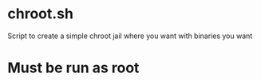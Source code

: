# chroot.sh
Script to create a simple chroot jail where you want with binaries you want

# Must be run as root
